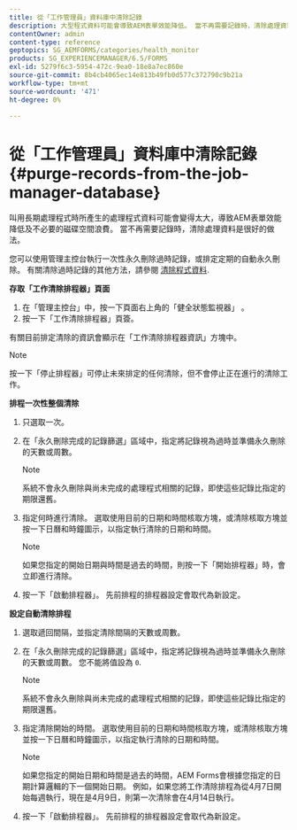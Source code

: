 ```yaml
---
title: 從「工作管理員」資料庫中清除記錄
description: 大型程式資料可能會導致AEM表單效能降低。 當不再需要記錄時，清除處理資料是很好的做法。
contentOwner: admin
content-type: reference
geptopics: SG_AEMFORMS/categories/health_monitor
products: SG_EXPERIENCEMANAGER/6.5/FORMS
exl-id: 5279f6c3-5954-472c-9ea0-18e8a7ec860e
source-git-commit: 8b4cb4065ec14e813b49fb0d577c372790c9b21a
workflow-type: tm+mt
source-wordcount: '471'
ht-degree: 0%

---
```


# 從「工作管理員」資料庫中清除記錄 {#purge-records-from-the-job-manager-database}

叫用長期處理程式時所產生的處理程式資料可能會變得太大，導致AEM表單效能降低及不必要的磁碟空間浪費。 當不再需要記錄時，清除處理資料是很好的做法。

您可以使用管理主控台執行一次性永久刪除過時記錄，或排定定期的自動永久刪除。 有關清除過時記錄的其他方法，請參閱 [清除程式資料](/help/forms/using/admin-help/purging-process-data.md#purging-process-data).

**存取「工作清除排程器」頁面**

1. 在「管理主控台」中，按一下頁面右上角的「健全狀態監視器」 。
1. 按一下「工作清除排程器」頁簽。

有關目前排定清除的資訊會顯示在「工作清除排程器資訊」方塊中。

>[!NOTE]
>
>按一下「停止排程器」可停止未來排定的任何清除，但不會停止正在進行的清除工作。

**排程一次性整個清除**

1. 只選取一次。
1. 在「永久刪除完成的記錄篩選」區域中，指定將記錄視為過時並準備永久刪除的天數或周數。

   >[!NOTE]
   >
   >系統不會永久刪除與尚未完成的處理程式相關的記錄，即使這些記錄比指定的期限還舊。

1. 指定何時進行清除。 選取使用目前的日期和時間核取方塊，或清除核取方塊並按一下日曆和時鐘圖示，以指定執行清除的日期和時間。

   >[!NOTE]
   >
   >如果您指定的開始日期與時間是過去的時間，則按一下「開始排程器」時，會立即進行清除。

1. 按一下「啟動排程器」。 先前排程的排程器設定會取代為新設定。

**設定自動清除排程**

1. 選取遞回間隔，並指定清除間隔的天數或周數。
1. 在「永久刪除完成的記錄篩選」區域中，指定將記錄視為過時並準備永久刪除的天數或周數。 您不能將值設為 `0`.

   >[!NOTE]
   >
   >系統不會永久刪除與尚未完成的處理程式相關的記錄，即使這些記錄比指定的期限還舊。

1. 指定清除開始的時間。 選取使用目前的日期和時間核取方塊，或清除核取方塊並按一下日曆和時鐘圖示，以指定執行清除的日期和時間。

   >[!NOTE]
   >
   >如果您指定的開始日期和時間是過去的時間，AEM Forms會根據您指定的日期計算邏輯的下一個開始日期。 例如，如果您將工作清除排程為從4月7日開始每週執行，現在是4月9日，則第一次清除會在4月14日執行。

1. 按一下「啟動排程器」。 先前排程的排程器設定會取代為新設定。
